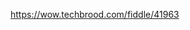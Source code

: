 <!--
 * @Author: your name
 * @Date: 2021-03-24 20:37:58
 * @LastEditTime: 2021-03-24 20:38:10
 * @LastEditors: Please set LastEditors
 * @Description: In User Settings Edit
 * @FilePath: /three.js-lessions/教程/docs/WebGL和着色器实现星空连接动画.md
-->
https://wow.techbrood.com/fiddle/41963